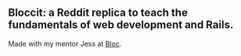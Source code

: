 ## Bloccit: a Reddit replica to teach the fundamentals of web development and Rails.

Made with my mentor Jess at [Bloc](http://bloc.io).